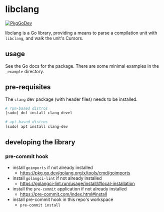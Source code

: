 # libclang

[![PkgGoDev](https://pkg.go.dev/badge/github.com/pekim/libclang)](https://pkg.go.dev/github.com/pekim/libclang)

libclang is a Go library, providing a means to parse a compilation unit with `libclang`,
and walk the unit's Cursors.

## usage

See the Go docs for the package.
There are some minimal examples in the `_example` directory.

## pre-requisites

The `clang` dev package (with header files) needs to be installed.

```sh
# rpm-based distros
[sudo] dnf install clang-devel

# apt-based distros
[sudo] apt install clang-dev
```

## developing the library

### pre-commit hook

- install `goimports` if not already installed
  - https://pkg.go.dev/golang.org/x/tools/cmd/goimports
- install `golangci-lint` if not already installed
  - https://golangci-lint.run/usage/install/#local-installation
- install the `pre-commit` application if not already installed
  - https://pre-commit.com/index.html#install
- install pre-commit hook in this repo's workspace
  - `pre-commit install`
